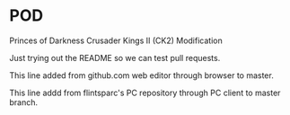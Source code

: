 POD
===

Princes of Darkness Crusader Kings II (CK2) Modification

Just trying out the README so we can test pull requests.  

This line added from github.com web editor through browser to master.

This line addd from flintsparc's PC repository through PC client to master branch.

